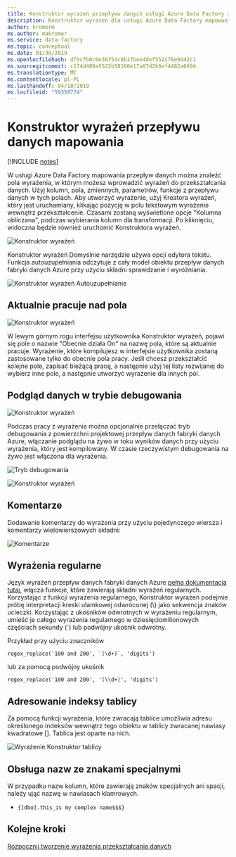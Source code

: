 ```yaml
---
title: Konstruktor wyrażeń przepływu danych usługi Azure Data Factory mapowania
description: Konstruktor wyrażeń dla usługi Azure Data Factory mapowanie danych przepływów
author: kromerm
ms.author: makromer
ms.service: data-factory
ms.topic: conceptual
ms.date: 01/30/2019
ms.openlocfilehash: df9cfb0c0e36f54c8b1fbee4def552c78e9d42c1
ms.sourcegitcommit: c174d408a5522b58160e17a87d2b6ef4482a6694
ms.translationtype: MT
ms.contentlocale: pl-PL
ms.lasthandoff: 04/18/2019
ms.locfileid: "59359774"
---
```

# <a name="mapping-data-flow-expression-builder"></a>Konstruktor wyrażeń przepływu danych mapowania

[!INCLUDE [notes](../../includes/data-factory-data-flow-preview.md)]

W usługi Azure Data Factory mapowania przepływ danych można znaleźć pola wyrażenia, w którym możesz wprowadzić wyrażeń do przekształcania danych. Użyj kolumn, pola, zmiennych, parametrów, funkcje z przepływu danych w tych polach. Aby utworzyć wyrażenie, użyj Kreatora wyrażeń, który jest uruchamiany, klikając pozycję w polu tekstowym wyrażenie wewnątrz przekształcenie. Czasami zostaną wyświetlone opcje "Kolumna obliczana", podczas wybierania kolumn dla transformacji. Po kliknięciu, widoczna będzie również uruchomić Konstruktora wyrażeń.

![Konstruktor wyrażeń](media/data-flow/expression.png "Konstruktor wyrażeń")

Konstruktor wyrażeń Domyślnie narzędzie używa opcji edytora tekstu. Funkcja autouzupełniania odczytuje z cały model obiektu przepływ danych fabryki danych Azure przy użyciu składni sprawdzanie i wyróżniania.

![Konstruktor wyrażeń Autouzupełnianie](media/data-flow/expb1.png "Konstruktor wyrażeń autouzupełniania")

## <a name="currently-working-on-field"></a>Aktualnie pracuje nad pola

![Konstruktor wyrażeń](media/data-flow/exp3.png "aktualnie pracuje nad")

W lewym górnym rogu interfejsu użytkownika Konstruktor wyrażeń, pojawi się pole o nazwie "Obecnie działa On" na nazwę pola, które są aktualnie pracuje. Wyrażenie, które kompilujesz w interfejsie użytkownika zostaną zastosowane tylko do obecnie pola pracy. Jeśli chcesz przekształcić kolejne pole, zapisać bieżącą pracę, a następnie użyj tej listy rozwijanej do wybierz inne pole, a następnie utworzyć wyrażenie dla innych pól.

## <a name="data-preview-in-debug-mode"></a>Podgląd danych w trybie debugowania

![Konstruktor wyrażeń](media/data-flow/exp4b.png "wyrażenie danych w wersji zapoznawczej")

Podczas pracy z wyrażenia można opcjonalnie przełączać tryb debugowania z powierzchni projektowej przepływ danych fabryki danych Azure, włączanie podglądu na żywo w toku wyników danych przy użyciu wyrażenia, który jest kompilowany. W czasie rzeczywistym debugowania na żywo jest włączona dla wyrażenia.

![Tryb debugowania](media/data-flow/debugbutton.png "przycisk debugowania")


![Konstruktor wyrażeń](media/data-flow/exp5.png "wyrażenie danych w wersji zapoznawczej")

## <a name="comments"></a>Komentarze

Dodawanie komentarzy do wyrażenia przy użyciu pojedynczego wiersza i komentarzy wielowierszowych składni:

![Komentarze](media/data-flow/comments.png "komentarze")

## <a name="regular-expressions"></a>Wyrażenia regularne

Język wyrażeń przepływ danych fabryki danych Azure [pełna dokumentacja tutaj](https://aka.ms/dataflowexpressions), włącza funkcje, które zawierają składni wyrażeń regularnych. Korzystając z funkcji wyrażenia regularnego, Konstruktor wyrażeń podejmie próbę interpretacji kreski ułamkowej odwróconej (\\) jako sekwencja znaków ucieczki. Korzystając z ukośników odwrotnych w wyrażeniu regularnym, umieść je całego wyrażenia regularnego w dziesięciomilionowych częściach sekundy (\`) lub podwójny ukośnik odwrotny.

Przykład przy użyciu znaczników

```
regex_replace('100 and 200', `(\d+)`, 'digits')
```

lub za pomocą podwójny ukośnik

```
regex_replace('100 and 200', '(\\d+)', 'digits')
```

## <a name="addressing-array-indexes"></a>Adresowanie indeksy tablicy

Za pomocą funkcji wyrażenia, które zwracają tablice umożliwia adresu określonego indeksów wewnątrz tego obiektu w tablicy zwracanej nawiasy kwadratowe []. Tablica jest oparte na nich.

![Wyrażenie Konstruktor tablicy](media/data-flow/expb2.png "wyrażenie danych w wersji zapoznawczej")

## <a name="handling-names-with-special-characters"></a>Obsługa nazw ze znakami specjalnymi

W przypadku nazw kolumn, które zawierają znaków specjalnych ani spacji, należy ująć nazwę w nawiasach klamrowych.
* ```{[dbo].this_is my complex name$$$}```

## <a name="next-steps"></a>Kolejne kroki

[Rozpocznij tworzenie wyrażenia przekształcania danych](data-flow-expression-functions.md)
